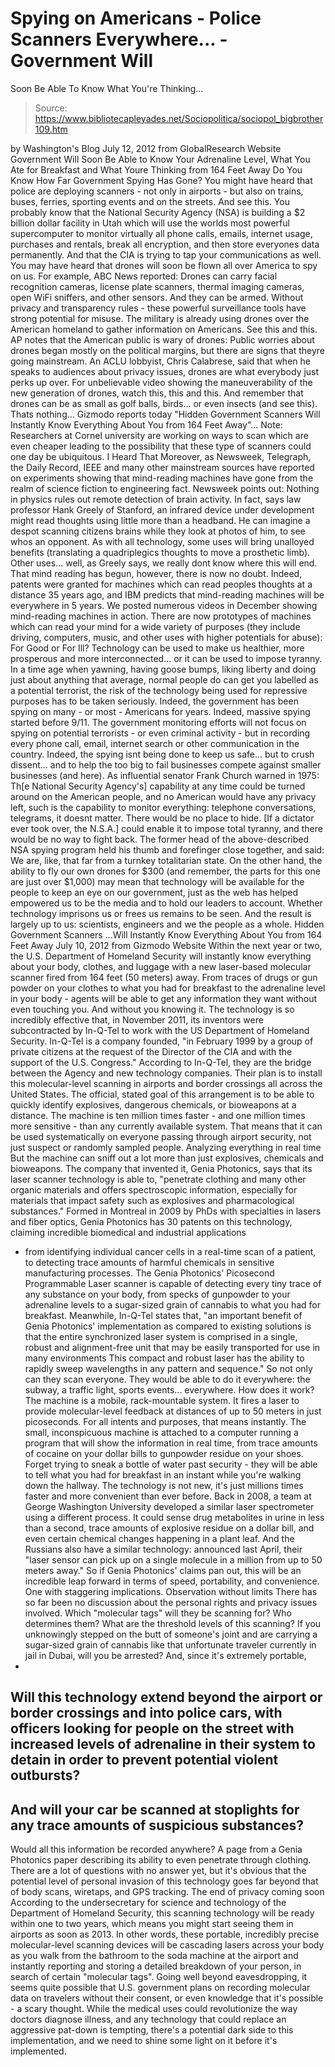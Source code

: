 # Spying on Americans - Police Scanners Everywhere... - Government Will 
Soon Be Able To Know What You're Thinking...

> Source: https://www.bibliotecapleyades.net/Sociopolitica/sociopol_bigbrother109.htm

by Washington's Blog
July 12, 2012
from
GlobalResearch Website
Government Will Soon Be Able to Know
Your Adrenaline Level,
What You Ate for Breakfast and What
Youre Thinking
from 164 Feet Away
Do You Know How Far
Government Spying Has Gone?
You might have heard that police are deploying scanners - not only in
airports - but
also on trains, buses, ferries, sporting events and on the
streets. And see
this.
You probably know that the National Security Agency (NSA)
is
building a $2 billion dollar facility in Utah which will use the
worlds most powerful supercomputer to
monitor virtually all phone calls,
emails, internet usage, purchases and rentals, break all encryption, and
then store everyones data permanently.
And that
the CIA is trying to
tap your communications as well. You may
have heard that drones will soon be flown all over America to spy on us.
For example, ABC News
reported:
Drones can carry facial recognition cameras,
license plate scanners, thermal imaging cameras, open WiFi sniffers, and
other sensors. And they can be armed.
Without privacy and transparency rules - these powerful surveillance
tools
have strong potential for misuse.
The military is already using drones over the
American homeland to gather information on Americans. See
this and
this.
AP notes that the American public is
wary of drones:
Public worries about drones began mostly on
the political margins, but there are signs that theyre going
mainstream.
An ACLU lobbyist, Chris Calabrese, said that when he speaks to audiences
about privacy issues, drones are what everybody just perks up over.
For unbelievable video showing the
maneuverability of the new generation of drones, watch
this,
this and
this.
And remember that drones can be as small as
golf balls,
birds... or even
insects (and see
this).
Thats nothing...
Gizmodo reports today "Hidden
Government Scanners Will Instantly Know Everything About You from 164 Feet
Away"...
Note: Researchers at
Cornel university are working on ways to scan which are even cheaper
leading to the possibility that these type of scanners could one day be
ubiquitous.
I Heard That
Moreover, as Newsweek, Telegraph, the Daily Record, IEEE and many other
mainstream sources have reported on experiments showing that mind-reading
machines have gone from the realm of science fiction to engineering fact.
Newsweek points out:
Nothing in physics rules out remote
detection of brain activity.
In fact, says law professor Hank Greely of
Stanford, an infrared device under development might read thoughts using
little more than a headband. He can imagine a despot scanning citizens
brains while they look at photos of him, to see whos an opponent.
As with all technology, some uses will bring unalloyed benefits
(translating a quadriplegics thoughts to move a prosthetic limb). Other
uses... well, as Greely says, we really dont know where this will
end.
That mind reading has begun, however, there
is now no doubt.
Indeed, patents were granted for machines which
can read peoples thoughts at a distance 35 years ago, and IBM predicts that
mind-reading machines will be everywhere in 5 years.
We posted numerous videos in December showing mind-reading machines in
action.
There are now prototypes of machines which can
read your mind for a wide variety of purposes (they include driving,
computers, music, and other uses with higher potentials for abuse):
For Good or For Ill?
Technology can be used to make us healthier, more prosperous and more
interconnected... or it can be used to impose tyranny.
In a time age when yawning, having goose bumps, liking liberty and doing
just about anything that average, normal people do can get you labelled as a
potential terrorist, the risk of the technology being used for repressive
purposes has to be taken seriously.
Indeed, the government has been spying on many - or most - Americans for
years. Indeed, massive spying started before 9/11.
The government monitoring efforts will not focus on spying on potential
terrorists - or even criminal activity - but in recording every phone call,
email, internet search or other communication in the country.
Indeed, the spying isnt being done to keep us safe... but to crush
dissent... and to help the too big to fail businesses compete against
smaller businesses (and here).
As influential senator Frank Church warned in 1975:
Th[e National Security Agency's] capability
at any time could be turned around on the American people, and no
American would have any privacy left, such is the capability to monitor
everything: telephone conversations, telegrams, it doesnt matter.
There
would be no place to hide. [If a dictator ever took over, the N.S.A.]
could enable it to impose total tyranny, and there would be no way to
fight back.
The former head of the above-described NSA
spying program held his thumb and forefinger close together, and said:
We are, like, that far from a turnkey
totalitarian state.
On the other hand, the ability to fly our own
drones for $300 (and remember, the parts for this one are just over $1,000)
may mean that technology will be available for the people to keep an eye on
our government, just as the web has helped empowered us to be the media
and to hold our leaders to account.
Whether technology imprisons us or frees us remains to be seen.
And the result is largely up to us: scientists,
engineers and we the people as a whole.
Hidden Government Scanners
...Will Instantly Know Everything About You from 164 Feet
Away
July 10, 2012
from
Gizmodo Website
Within the next year or two, the U.S. Department of Homeland Security will
instantly know everything about your body, clothes, and luggage with a new
laser-based molecular scanner fired from 164 feet (50 meters) away.
From traces of drugs or gun powder on your
clothes to what you had for breakfast to the adrenaline level in your body -
agents will be able to get any information they want without even touching
you.
And without you knowing it.
The technology is so incredibly effective that, in November 2011, its
inventors were
subcontracted by In-Q-Tel to work with the US Department of
Homeland Security.
In-Q-Tel is a company founded,
"in February 1999 by a group of private
citizens at the request of the Director of
the CIA and with the support
of the U.S. Congress."
According to In-Q-Tel, they are the bridge
between the Agency and new technology companies.
Their plan is to install this molecular-level scanning in airports and
border crossings all across the United States. The official, stated goal of
this arrangement is to be able to quickly identify explosives, dangerous
chemicals, or bioweapons at a distance.
The machine is ten million times faster - and one million times more
sensitive - than any currently available system. That means that it can be
used systematically on everyone passing through airport security, not just
suspect or randomly sampled people.
Analyzing everything
in real time
But the machine can sniff out a lot more than just explosives, chemicals and
bioweapons.
The company that invented it,
Genia Photonics,
says that its laser scanner technology
is able to,
"penetrate clothing and many other organic
materials and offers spectroscopic information, especially for materials
that impact safety such as explosives and pharmacological substances."
Formed in Montreal in 2009 by PhDs with
specialties in lasers and fiber optics, Genia Photonics has 30 patents on
this technology, claiming incredible biomedical and industrial applications
- from identifying individual cancer cells in a real-time scan of a patient,
to detecting trace amounts of harmful chemicals in sensitive manufacturing
processes.
The Genia Photonics'
Picosecond Programmable Laser scanner
is capable of detecting every
tiny trace of any substance on your body,
from specks of gunpowder to
your adrenaline levels
to a sugar-sized grain
of cannabis to what you had for breakfast.
Meanwhile, In-Q-Tel
states that,
"an important benefit of Genia Photonics'
implementation as compared to existing solutions is that the entire
synchronized laser system is comprised in a single, robust and
alignment-free unit that may be easily transported for use in many
environments
This compact and robust laser has the
ability to rapidly sweep wavelengths in any pattern and sequence."
So not only can they scan everyone. They would
be able to do it everywhere: the subway, a traffic light, sports events...
everywhere.
How does it work?
The machine is a mobile, rack-mountable system.
It fires a laser to provide
molecular-level feedback at distances of up to 50 meters in just
picoseconds. For all intents and purposes, that means instantly.
The small, inconspicuous machine is attached to a computer running a program
that will show the information in real time, from trace amounts of cocaine
on your dollar bills to gunpowder residue on your shoes. Forget trying to
sneak a bottle of water past security - they will be able to tell what you
had for breakfast in an instant while you're walking down the hallway.
The technology is not new, it's just millions times faster and more
convenient than ever before.
Back in 2008, a
team at George Washington
University developed a similar laser spectrometer using a different process.
It could sense drug metabolites in urine in less than a second, trace
amounts of explosive residue on a dollar bill, and even certain chemical
changes happening in a plant leaf.
And the
Russians also have a similar technology: announced last April, their
"laser sensor can pick up on a single
molecule in a million from up to 50 meters away."
So if Genia Photonics' claims pan out, this will
be an incredible leap forward in terms of speed, portability, and
convenience. One with staggering implications.
Observation without limits
There has so far been no discussion about the personal rights and privacy
issues involved.
Which "molecular tags" will they be scanning
for? Who determines them? What are the threshold levels of this scanning? If
you unknowingly stepped on the butt of someone's joint and are carrying a
sugar-sized grain of cannabis like that
unfortunate traveler currently in
jail in Dubai, will you be arrested?
And, since it's extremely portable,
-
Will this technology extend beyond the
airport or border crossings and into police cars, with officers looking for
people on the street with increased levels of adrenaline in their system to
detain in order to prevent potential violent outbursts?
-
And will your car be
scanned at stoplights for any trace amounts of suspicious substances?
-
Would all this information be recorded anywhere?
A page from a Genia
Photonics paper
describing its ability to even penetrate through clothing.
There are a lot of questions with no answer yet,
but it's obvious that the potential level of personal invasion of this
technology goes far beyond that of body scans, wiretaps, and GPS tracking.
The end of privacy
coming soon
According to the undersecretary for science and technology of the Department
of Homeland Security, this scanning technology
will be ready within one to
two years, which means you might start seeing them in airports as soon as
2013.
In other words, these portable, incredibly precise molecular-level scanning
devices will be cascading lasers across your body as you walk from the
bathroom to the soda machine at the airport and instantly reporting and
storing a detailed breakdown of your person, in search of certain "molecular
tags".
Going well beyond eavesdropping, it seems quite possible that U.S.
government plans on recording molecular data on travelers without their
consent, or even knowledge that it's possible - a scary thought.
While the medical uses could revolutionize the
way doctors diagnose illness, and any technology that could replace an
aggressive pat-down is tempting, there's a potential dark side to this
implementation, and we need to shine some light on it before it's
implemented.
